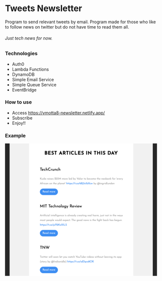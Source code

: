 # Tweets Newsletter

Program to send relevant tweets by email. Program made for those who like to follow news on twitter but do not have time to read them all.

###### Just tech news for now.

### Technologies
  - Auth0
  - Lambda Functions
  - DynamoDB
  - Simple Email Service
  - Simple Queue Service
  - EventBridge

### How to use
  - Access https://vmotta8-newsletter.netlify.app/
  - Subscribe
  - Enjoy!! 

### Example
<img src="public/example.png">

